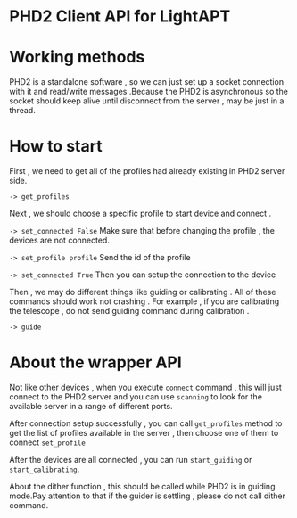 PHD2 Client API for LightAPT
============================

# Working methods

PHD2 is a standalone software , so we can just set up a socket connection with it and read/write messages .Because the PHD2 is asynchronous so the socket should keep alive until disconnect from the server , may be just in a thread.

# How to start 

First , we need to get all of the profiles had already existing in PHD2 server side.

`-> get_profiles`

Next , we should choose a specific profile to start device and connect . 

`-> set_connected False` Make sure that before changing the profile , the devices are not connected.

`-> set_profile profile` Send the id of the profile 

`-> set_connected True` Then you can setup the connection to the device

Then , we may do different things like guiding or calibrating . All of these commands should work not crashing . For example , if you are calibrating the telescope , do not send guiding command during calibration . 

`-> guide`

# About the wrapper API

Not like other devices , when you execute `connect` command , this will just connect to the PHD2 server and you can use `scanning` to look for the available server in a range of different ports.

After connection setup successfully , you can call `get_profiles` method to get the list of profiles available in the server , then choose one of them to connect `set_profile`

After the devices are all connected , you can run `start_guiding` or `start_calibrating`.

About the dither function , this should be called while PHD2 is in guiding mode.Pay attention to that if the guider is settling , please do not call dither command.